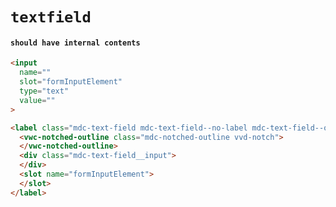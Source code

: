 # `textfield`

#### `should have internal contents`

```html
<input
  name=""
  slot="formInputElement"
  type="text"
  value=""
>

```

```html
<label class="mdc-text-field mdc-text-field--no-label mdc-text-field--outlined">
  <vwc-notched-outline class="mdc-notched-outline vvd-notch">
  </vwc-notched-outline>
  <div class="mdc-text-field__input">
  </div>
  <slot name="formInputElement">
  </slot>
</label>

```

